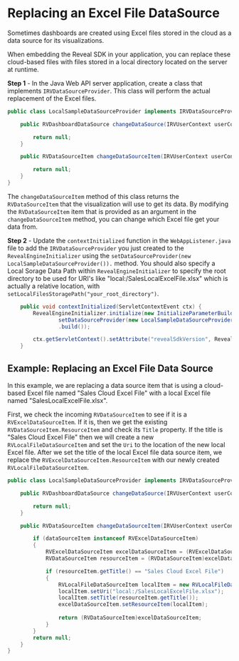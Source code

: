 # Replacing an Excel File DataSource

Sometimes dashboards are created using Excel files stored in the cloud as a data source for its visualizations.

When embedding the Reveal SDK in your application, you can replace these cloud-based files with files stored in a local directory located on the server at runtime.

**Step 1** - In the Java Web API server application, create a class that implements `IRVDataSourceProvider`. This class will perform the actual replacement of the Excel files.

```java
public class LocalSampleDataSourceProvider implements IRVDataSourceProvider {

	public RVDashboardDataSource changeDataSource(IRVUserContext userContext, RVDashboardDataSource dataSource) {

		return null;
	}

	public RVDataSourceItem changeDataSourceItem(IRVUserContext userContext, String dashboardsID, RVDataSourceItem dataSourceItem) {

		return null;
	}
}
```

The `changeDataSourceItem` method of this class returns the `RVDataSourceItem` that the visualization will use to get its data. By modifying the `RVDataSourceItem` item that is provided as an argument in the `changeDataSourceItem` method, you can change which Excel file get your data from.

**Step 2** - Update the `contextInitialized` function in the `WebAppListener.java` file to add the `IRVDataSourceProvider` you just created to the `RevealEngineInitializer` using the `setDataSourceProvider(new LocalSampleDataSourceProvider()).` method. You should also specify a Local Sorage Data Path within `RevealEngineInitializer` to specify the root directory to be used for URI's like "local:/SalesLocalExcelFile.xlsx" which is actually a relative location, with `setLocalFilesStoragePath("your_root_directory")`.

```java
	public void contextInitialized(ServletContextEvent ctx) {
		RevealEngineInitializer.initialize(new InitializeParameterBuilder().
				setDataSourceProvider(new LocalSampleDataSourceProvider()).
				.build());

		ctx.getServletContext().setAttribute("revealSdkVersion", RevealEngineInitializer.getRevealSdkVersion());
	}
```

## Example: Replacing an Excel File Data Source

In this example, we are replacing a data source item that is using a cloud-based Excel file named "Sales Cloud Excel File" with a local Excel file named "SalesLocalExcelFile.xlsx".

First, we check the incoming `RVDataSourceItem` to see if it is a `RVExcelDataSourceItem`. If it is, then we get the existing `RVDataSourceItem.ResourceItem` and check its `Title` property. If the title is "Sales Cloud Excel File" then we will create a new `RVLocalFileDataSourceItem` and set the `Uri` to the location of the new local Excel file. After we set the title of the local Excel file data source item, we replace the `RVExcelDataSourceItem.ResourceItem` with our newly created `RVLocalFileDataSourceItem`.

```java
public class LocalSampleDataSourceProvider implements IRVDataSourceProvider {

	public RVDashboardDataSource changeDataSource(IRVUserContext userContext, RVDashboardDataSource dataSource) {

		return null;
	}

	public RVDataSourceItem changeDataSourceItem(IRVUserContext userContext, String dashboardsID, RVDataSourceItem dataSourceItem) {

		if (dataSourceItem instanceof RVExcelDataSourceItem)
		{
			RVExcelDataSourceItem excelDataSourceItem = (RVExcelDataSourceItem)dataSourceItem;
			RVDataSourceItem resourceItem = (RVDataSourceItem)excelDataSourceItem.getResourceItem();

			if (resourceItem.getTitle() == "Sales Cloud Excel File")
			{
				RVLocalFileDataSourceItem localItem = new RVLocalFileDataSourceItem();
				localItem.setUri("local:/SalesLocalExcelFile.xlsx");
				localItem.setTitle(resourceItem.getTitle());
				excelDataSourceItem.setResourceItem(localItem);
				
				return (RVDataSourceItem)excelDataSourceItem;
			}
		}
		return null;
	}
}
```
